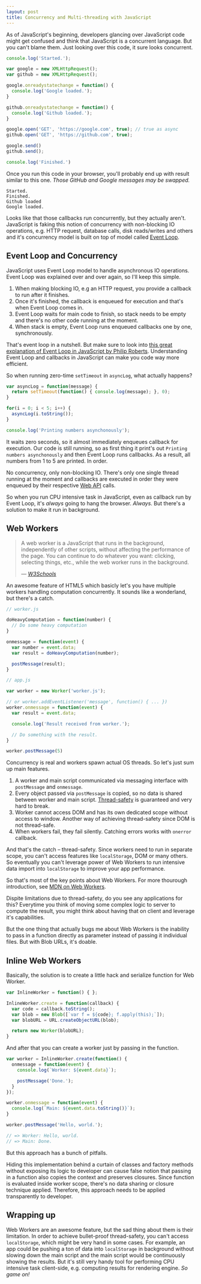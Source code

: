 ```yaml
---
layout: post
title: Concurrency and Multi-threading with JavaScript
---
```


As of JavaScript's beginning, developers glancing over JavaScript code might get confused and think that JavaScript is a concurrent language. But you can't blame them. Just looking over this code, it sure looks concurrent.

```javascript
console.log('Started.');

var google = new XMLHttpRequest();
var github = new XMLHttpRequest();

google.onreadystatechange = function() {
  console.log('Google loaded.');
}

github.onreadystatechange = function() {
  console.log('Github loaded.');
}

google.open('GET', 'https://google.com', true); // true as async
github.open('GET', 'https://github.com', true);

google.send()
github.send();

console.log('Finished.')
```

Once you run this code in your browser, you'll probably end up with result similar to this one. *Those GitHub and Google messages may be swapped.*

```
Started.
Finished.
Github loaded
Google loaded.
```

Looks like that those callbacks run concurrently, but they actually aren't. JavaScript is faking this notion of concurrency with non-blocking IO operations, e.g. HTTP request, database calls, disk reads/writes and others and it's concurrency model is built on top of model called [Event Loop](https://developer.mozilla.org/en-US/docs/Web/JavaScript/EventLoop).

## Event Loop and Concurrency

JavaScript uses Event Loop model to handle asynchronous IO operations. Event Loop was explained over and over again, so I'll keep this simple.

1. When making blocking IO, e.g an HTTP request, you provide a callback to run after it finishes.
2. Once it's finished, the callback is enqueued for execution and that's when Event Loop comes in.
3. Event Loop waits for main code to finish, so stack needs to be empty and there's no other code running at the moment.
4. When stack is empty, Event Loop runs enqueued callbacks one by one, synchronously.

That's event loop in a nutshell. But make sure to look into [this great explanation of Event Loop in JavaScript by Philip Roberts](https://www.youtube.com/watch?v=8aGhZQkoFbQ). Understanding Event Loop and callbacks in JavaScript can make you code way more efficient.

So when running zero-time `setTimeout` in `asyncLog`, what actually happens?

```javascript
var asyncLog = function(message) {
  return setTimeout(function() { console.log(message); }, 0);
}

for(i = 0; i < 5; i++) {
  asyncLog(i.toString());
}

console.log('Printing numbers asynchonously');
```

It waits zero seconds, so it almost immediately enqueues callback for execution. Our code is still running, so as first thing it print's out `Printing numbers asynchonously` and then Event Loop runs callbacks. As a result, all numbers from 1 to 5 are printed. In order.

No concurrency, only non-blocking IO. There's only one single thread running at the moment and callbacks are executed in order they were enqueued by their respective [Web API](https://developer.mozilla.org/en-US/docs/Web/API) calls.

So when you run CPU intensive task in JavaScript, even as callback run by Event Loop, it's *always* going to hang the browser. *Always*. But there's a solution to make it run in background.

## Web Workers

> A web worker is a JavaScript that runs in the background, independently of other scripts, without affecting the performance of the page. You can continue to do whatever you want: clicking, selecting things, etc., while the web worker runs in the background.
>
> &mdash; <cite>[W3Schools](http://www.w3schools.com/html/html5_webworkers.asp)</cite>

An awesome feature of HTML5 which basicly let's you have multiple workers handling computation concurrently. It sounds like a wonderland, but there's a catch.

```javascript
// worker.js

doHeavyComputation = function(number) {
  // Do some heavy computation
}

onmessage = function(event) {
  var number = event.data;
  var result = doHeavyComputation(number);

  postMessage(result);
}
```

```javascript
// app.js

var worker = new Worker('worker.js');

// or worker.addEventListener('message', function() { ... })
worker.onmessage = function(event) {
  var result = event.data;

  console.log('Result received from worker.');

  // Do something with the result.
}

worker.postMessage(5)
```

Concurrency is real and workers spawn actual OS threads. So let's just sum up main features.

1. A worker and main script communicated via messaging interface with `postMessage` and `onmessage`.
2. Every object passed via `postMessage` is copied, so no data is shared between worker and main script. [Thread-safety](https://developer.mozilla.org/en-US/docs/Web/API/Web_Workers_API/Using_web_workers#About_thread_safety) is guaranteed and very hard to break.
3. Worker cannot access DOM and has its own dedicated scope without access to window. Another way of achieving thread-safety since DOM is not thread-safe.
4. When workers fail, they fail silently. Catching errors works with `onerror` callback.

And that's the catch &ndash; thread-safety. Since workers need to run in separate scope, you can't access features like `localStorage`, DOM or many others. So eventually you can't leverage power of Web Workers to run intensive data import into `localStorage` to improve your app performance.

So that's most of the key points about Web Workers. For more thourough introduction, see [MDN on Web Workers](https://developer.mozilla.org/en-US/docs/Web/API/Web_Workers_API/Using_web_workers).

Dispite limitations due to thread-safety, do you see any applications for this? Everytime you think of moving some complex logic to server to compute the result, you might think about having that on client and leverage it's capabilities. 

But the one thing that actually bugs me about Web Workers is the inability to pass in a function directly as parameter instead of passing it individual files. But with Blob URLs, it's doable.

## Inline Web Workers

Basically, the solution is to create a little hack and serialize function for Web Worker.

```javascript
var InlineWorker = function() { };

InlineWorker.create = function(callback) {
  var code = callback.toString();
  var blob = new Blob([`var f = ${code}; f.apply(this);`]);
  var blobURL = URL.createObjectURL(blob);

  return new Worker(blobURL);
}
```

And after that you can create a worker just by passing in the function.

```javascript
var worker = InlineWorker.create(function() {
  onmessage = function(event) {
    console.log(`Worker: ${event.data}`);

    postMessage('Done.');
  }
});

worker.onmessage = function(event) {
  console.log(`Main: ${event.data.toString()}`);
}

worker.postMessage('Hello, world.');

// => Worker: Hello, world.
// => Main: Done.
```

But this approach has a bunch of pitfalls.

Hiding this implementation behind a curtain of classes and factory methods without exposing its logic to developer can cause false notion that passing in a function also copies the context and preserves closures. Since function is evaluated inside worker scope, there's no data sharing or closure technique applied. Therefore, this approach needs to be applied transparently to developer.

## Wrapping up

Web Workers are an awesome feature, but the sad thing about them is their limitation. In order to achieve bullet-proof thread-safety, you can't access `localStorage`, which might be very hand in some cases. For example, an app could be pushing a ton of data into `localStorage` in background without slowing down the main script and the main script would be continuously showing the results. But it's still very handy tool for performing CPU intensive task client-side, e.g. computing results for rendering engine. *So game on!*

